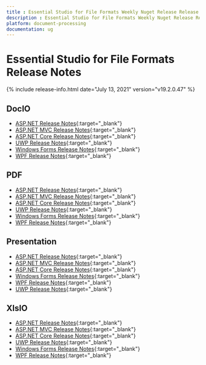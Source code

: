 ```yaml
---
title : Essential Studio for File Formats Weekly Nuget Release Release Notes  
description : Essential Studio for File Formats Weekly Nuget Release Release Notes  
platform: document-processing
documentation: ug
---
```


# Essential Studio for File Formats  Release Notes  

{% include release-info.html date="July 13, 2021" version="v19.2.0.47" %} 


## DocIO

* [ASP.NET Release Notes](/aspnet/release-notes/v19.2.0.47#docio){:target="_blank"}
* [ASP.NET MVC Release Notes](/aspnetmvc/release-notes/v19.2.0.47#docio){:target="_blank"}
* [ASP.NET Core Release Notes](/aspnet-core/release-notes/v19.2.0.47#docio){:target="_blank"}
* [UWP Release Notes](/uwp/release-notes/v19.2.0.47#docio){:target="_blank"}
* [Windows Forms Release Notes](/windowsforms/release-notes/v19.2.0.47#docio){:target="_blank"}
* [WPF Release Notes](/wpf/release-notes/v19.2.0.47#docio){:target="_blank"}


## PDF

* [ASP.NET Release Notes](/aspnet/release-notes/v19.2.0.47#pdf){:target="_blank"}
* [ASP.NET MVC Release Notes](/aspnetmvc/release-notes/v19.2.0.47#pdf){:target="_blank"}
* [ASP.NET Core Release Notes](/aspnet-core/release-notes/v19.2.0.47#pdf){:target="_blank"}
* [UWP Release Notes](/uwp/release-notes/v19.2.0.47#pdf){:target="_blank"}
* [Windows Forms Release Notes](/windowsforms/release-notes/v19.2.0.47#pdf){:target="_blank"}
* [WPF Release Notes](/wpf/release-notes/v19.2.0.47#pdf){:target="_blank"}


## Presentation

* [ASP.NET Release Notes](/aspnet/release-notes/v19.2.0.47#presentation){:target="_blank"}
* [ASP.NET MVC Release Notes](/aspnetmvc/release-notes/v19.2.0.47#presentation){:target="_blank"}
* [ASP.NET Core Release Notes](/aspnet-core/release-notes/v19.2.0.47#presentation){:target="_blank"}
* [Windows Forms Release Notes](/windowsforms/release-notes/v19.2.0.47#presentation){:target="_blank"}
* [WPF Release Notes](/wpf/release-notes/v19.2.0.47#presentation){:target="_blank"}
* [UWP Release Notes](/uwp/release-notes/v19.2.0.47#presentation){:target="_blank"}


## XlsIO

* [ASP.NET Release Notes](/aspnet/release-notes/v19.2.0.47#xlsio){:target="_blank"}
* [ASP.NET MVC Release Notes](/aspnetmvc/release-notes/v19.2.0.47#xlsio){:target="_blank"}
* [ASP.NET Core Release Notes](/aspnet-core/release-notes/v19.2.0.47#xlsio){:target="_blank"}
* [UWP Release Notes](/uwp/release-notes/v19.2.0.47#xlsio){:target="_blank"}
* [Windows Forms Release Notes](/windowsforms/release-notes/v19.2.0.47#xlsio){:target="_blank"}
* [WPF Release Notes](/wpf/release-notes/v19.2.0.47#xlsio){:target="_blank"}

